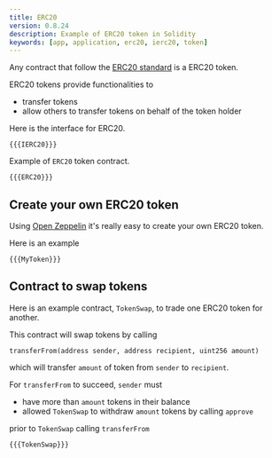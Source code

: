 ```yaml
---
title: ERC20
version: 0.8.24
description: Example of ERC20 token in Solidity
keywords: [app, application, erc20, ierc20, token]
---
```


Any contract that follow the <a href="https://eips.ethereum.org/EIPS/eip-20" target="__blank">ERC20 standard</a> is a ERC20 token.

ERC20 tokens provide functionalities to

- transfer tokens
- allow others to transfer tokens on behalf of the token holder

Here is the interface for ERC20.

```solidity
{{{IERC20}}}
```

Example of `ERC20` token contract.

```solidity
{{{ERC20}}}
```

## Create your own ERC20 token

Using <a href="https://github.com/OpenZeppelin/openzeppelin-contracts" target="__blank">Open Zeppelin</a> it's really easy to create your own ERC20 token.

Here is an example

```solidity
{{{MyToken}}}
```

## Contract to swap tokens

Here is an example contract, `TokenSwap`, to trade one ERC20 token for another.

This contract will swap tokens by calling

```solidity
transferFrom(address sender, address recipient, uint256 amount)

```

which will transfer `amount` of token from `sender` to `recipient`.

For `transferFrom` to succeed, `sender` must

- have more than `amount` tokens in their balance
- allowed `TokenSwap` to withdraw `amount` tokens by calling `approve`

prior to `TokenSwap` calling `transferFrom`

```solidity
{{{TokenSwap}}}
```
